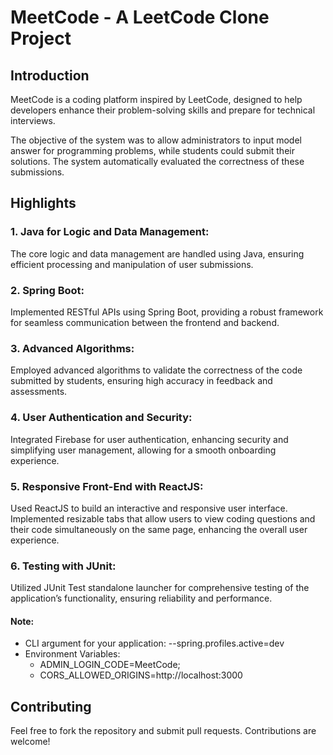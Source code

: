 # MeetCode - A LeetCode Clone Project

## Introduction

MeetCode is a coding platform inspired by LeetCode, designed to help developers enhance their problem-solving skills and
prepare for technical interviews.

The objective of the system was to allow administrators to input model answer for programming problems, while students
could submit their solutions. The system automatically evaluated the correctness of these submissions.

## Highlights

### 1. Java for Logic and Data Management:

The core logic and data management are handled using Java, ensuring efficient processing and manipulation of user
submissions.

### 2. Spring Boot:

Implemented RESTful APIs using Spring Boot, providing a robust framework for seamless communication between the frontend
and backend.

### 3. Advanced Algorithms:

Employed advanced algorithms to validate the correctness of the code submitted by students, ensuring high accuracy in
feedback and assessments.

### 4. User Authentication and Security:

Integrated Firebase for user authentication, enhancing security and simplifying user management, allowing for a smooth
onboarding experience.

### 5. Responsive Front-End with ReactJS:

Used ReactJS to build an interactive and responsive user interface. Implemented resizable tabs that allow users to view
coding questions and their code simultaneously on the same page, enhancing the overall user experience.

### 6. Testing with JUnit:

Utilized JUnit Test standalone launcher for comprehensive testing of the application’s functionality, ensuring
reliability and performance.


#### Note:
- CLI argument for your application: --spring.profiles.active=dev
- Environment Variables:
  - ADMIN_LOGIN_CODE=MeetCode;
  - CORS_ALLOWED_ORIGINS=http://localhost:3000


## Contributing
Feel free to fork the repository and submit pull requests. Contributions are welcome!